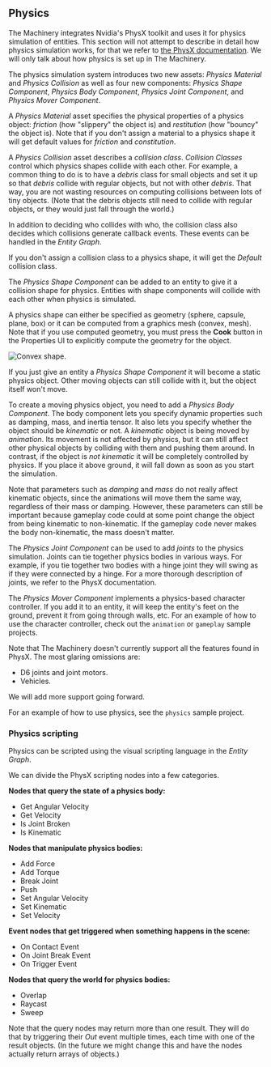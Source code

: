 ## Physics

The Machinery integrates Nvidia's PhysX toolkit and uses it for physics simulation of entities. This
section will not attempt to describe in detail how physics simulation works, for that we refer to
[the PhysX documentation](https://docs.nvidia.com/gameworks/content/gameworkslibrary/physx/guide/Manual/Index.html). We will only talk about how physics is set up in The Machinery.

The physics simulation system introduces two new assets: *Physics Material* and *Physics Collision*
as well as four new components: *Physics Shape Component*, *Physics Body Component*, *Physics
Joint Component*, and *Physics Mover Component*.

A *Physics Material* asset specifies the physical properties of a physics object: *friction* (how
"slippery" the object is) and *restitution* (how "bouncy" the object is). Note that if you don't
assign a material to a physics shape it will get default values for *friction* and *constitution*.

A *Physics Collision* asset describes a *collision class*. *Collision Classes* control which physics
shapes collide with each other. For example, a common thing to do is to have a *debris* class for
small objects and set it up so that *debris* collide with regular objects, but not with other
*debris*. That way, you are not wasting resources on computing collisions between lots of tiny
objects. (Note that the debris objects still need to collide with regular objects, or they would
just fall through the world.)

In addition to deciding who collides with who, the collision class also decides which collisions
generate callback events. These events can be handled in the *Entity Graph*.

If you don't assign a collision class to a physics shape, it will get the *Default* collision class.

The *Physics Shape Component* can be added to an entity to give it a collision shape for physics.
Entities with shape components will collide with each other when physics is simulated.

A physics shape can either be specified as geometry (sphere, capsule, plane, box) or it can be
computed from a graphics mesh (convex, mesh). Note that if you use computed geometry, you must press
the **Cook** button in the Properties UI to explicitly compute the geometry for the object.

![Convex shape.](https://www.dropbox.com/s/v5jnthc50vsa1oi/convex-physics-shape.png?dl=1)

If you just give an entity a *Physics Shape Component* it will become a static physics object. Other
moving objects can still collide with it, but the object itself won't move.

To create a moving physics object, you need to add a *Physics Body Component*. The body component
lets you specify dynamic properties such as damping, mass, and inertia tensor. It also lets you
specify whether the object should be *kinematic* or not. A *kinematic* object is being moved by
*animation*. Its movement is not affected by physics, but it can still affect other physical
objects by colliding with them and pushing them around. In contrast, if the object is *not
kinematic* it will be completely controlled by physics. If you place it above ground, it will fall
down as soon as you start the simulation.

Note that parameters such as *damping* and *mass* do not really affect kinematic objects, since
the animations will move them the same way, regardless of their mass or damping. However, these
parameters can still be important because gameplay code could at some point change the object
from being kinematic to non-kinematic. If the gameplay code never makes the body non-kinematic, the
mass doesn't matter.

The *Physics Joint Component* can be used to add *joints* to the physics simulation. Joints can tie
together physics bodies in various ways. For example, if you tie together two bodies with a hinge
joint they will swing as if they were connected by a hinge. For a more thorough description of
joints, we refer to the PhysX documentation.

The *Physics Mover Component* implements a physics-based character controller. If you add it to an
entity, it will keep the entity's feet on the ground, prevent it from going through walls, etc. For
an example of how to use the character controller, check out the `animation` or `gameplay` sample
projects.

Note that The Machinery doesn't currently support all the features found in PhysX. The most
glaring omissions are:

* D6 joints and joint motors.
* Vehicles.

We will add more support going forward.

For an example of how to use physics, see the `physics` sample project.

### Physics scripting

Physics can be scripted using the visual scripting language in the *Entity Graph*.

We can divide the PhysX scripting nodes into a few categories.

**Nodes that query the state of a physics body:**

- Get Angular Velocity
- Get Velocity
- Is Joint Broken
- Is Kinematic

**Nodes that manipulate physics bodies:**

- Add Force
- Add Torque
- Break Joint
- Push
- Set Angular Velocity
- Set Kinematic
- Set Velocity

**Event nodes that get triggered when something happens in the scene:**

- On Contact Event
- On Joint Break Event
- On Trigger Event

**Nodes that query the world for physics bodies:**

- Overlap
- Raycast
- Sweep

Note that the query nodes may return more than one result. They will do that by triggering their
*Out* event multiple times, each time with one of the result objects. (In the future we might change
this and have the nodes actually return arrays of objects.)
